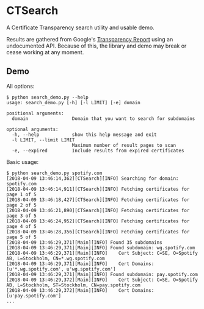 CTSearch
==========

A Certificate Transparency search utility and usable demo.

Results are gathered from Google's [Transparency Report](https://transparencyreport.google.com/https/certificates) using an undocumented API.
Because of this, the library and demo may break or cease working at any moment.


Demo
------

All options:

    $ python search_demo.py --help
    usage: search_demo.py [-h] [-l LIMIT] [-e] domain

    positional arguments:
      domain                Domain that you want to search for subdomains

    optional arguments:
      -h, --help            show this help message and exit
      -l LIMIT, --limit LIMIT
                            Maximum number of result pages to scan
      -e, --expired         Include results from expired certificates

Basic usage:

    $ python search_demo.py spotify.com
    [2018-04-09 13:46:14,362][CTSearch][INFO] Searching for domain: spotify.com
    [2018-04-09 13:46:14,911][CTSearch][INFO] Fetching certificates for page 1 of 5
    [2018-04-09 13:46:18,427][CTSearch][INFO] Fetching certificates for page 2 of 5
    [2018-04-09 13:46:21,890][CTSearch][INFO] Fetching certificates for page 3 of 5
    [2018-04-09 13:46:24,952][CTSearch][INFO] Fetching certificates for page 4 of 5
    [2018-04-09 13:46:28,356][CTSearch][INFO] Fetching certificates for page 5 of 5
    [2018-04-09 13:46:29,371][Main][INFO] Found 35 subdomains
    [2018-04-09 13:46:29,371][Main][INFO] Found subdomain: wg.spotify.com
    [2018-04-09 13:46:29,371][Main][INFO]    Cert Subject: C=SE, O=Spotify AB, L=Stockholm, CN=*.wg.spotify.com
    [2018-04-09 13:46:29,371][Main][INFO]    Cert Domains: [u'*.wg.spotify.com', u'wg.spotify.com']
    [2018-04-09 13:46:29,371][Main][INFO] Found subdomain: pay.spotify.com
    [2018-04-09 13:46:29,372][Main][INFO]    Cert Subject: C=SE, O=Spotify AB, L=Stockholm, ST=Stockholm, CN=pay.spotify.com
    [2018-04-09 13:46:29,372][Main][INFO]    Cert Domains: [u'pay.spotify.com']
    ...
